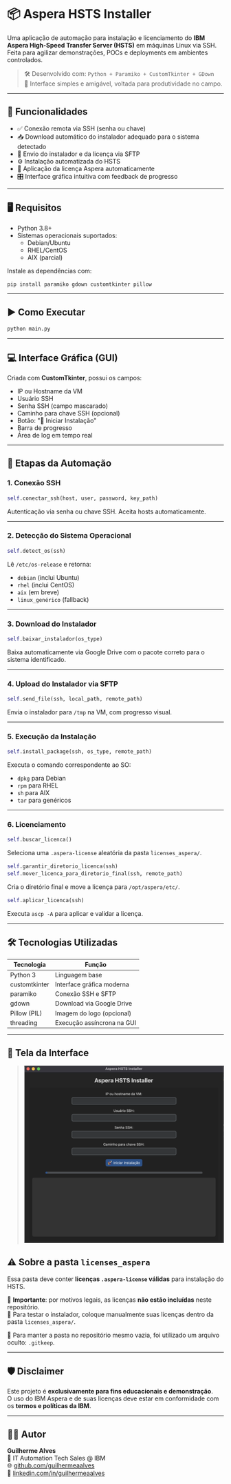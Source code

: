 # 📦 Aspera HSTS Installer

Uma aplicação de automação para instalação e licenciamento do **IBM Aspera High-Speed Transfer Server (HSTS)** em máquinas Linux via SSH.  
Feita para agilizar demonstrações, POCs e deployments em ambientes controlados.

> 🛠️ Desenvolvido com: `Python + Paramiko + CustomTkinter + GDown`  
> 🎨 Interface simples e amigável, voltada para produtividade no campo.

---

## 🚀 Funcionalidades

- ✅ Conexão remota via SSH (senha ou chave)
- 📥 Download automático do instalador adequado para o sistema detectado
- 📂 Envio do instalador e da licença via SFTP
- ⚙️ Instalação automatizada do HSTS
- 🔐 Aplicação da licença Aspera automaticamente
- 🎛️ Interface gráfica intuitiva com feedback de progresso

---

## 🖥️ Requisitos

- Python 3.8+
- Sistemas operacionais suportados:
  - Debian/Ubuntu
  - RHEL/CentOS
  - AIX (parcial)

Instale as dependências com:

```bash
pip install paramiko gdown customtkinter pillow
```

---

## ▶️ Como Executar

```bash
python main.py
```

---

## 💻 Interface Gráfica (GUI)

Criada com **CustomTkinter**, possui os campos:

- IP ou Hostname da VM
- Usuário SSH
- Senha SSH (campo mascarado)
- Caminho para chave SSH (opcional)
- Botão: "🚀 Iniciar Instalação"
- Barra de progresso
- Área de log em tempo real

---

## 🔄 Etapas da Automação

### 1. Conexão SSH

```python
self.conectar_ssh(host, user, password, key_path)
```

Autenticação via senha ou chave SSH. Aceita hosts automaticamente.

---

### 2. Detecção do Sistema Operacional

```python
self.detect_os(ssh)
```

Lê `/etc/os-release` e retorna:
- `debian` (inclui Ubuntu)
- `rhel` (inclui CentOS)
- `aix` (em breve)
- `linux_genérico` (fallback)

---

### 3. Download do Instalador

```python
self.baixar_instalador(os_type)
```

Baixa automaticamente via Google Drive com o pacote correto para o sistema identificado.

---

### 4. Upload do Instalador via SFTP

```python
self.send_file(ssh, local_path, remote_path)
```

Envia o instalador para `/tmp` na VM, com progresso visual.

---

### 5. Execução da Instalação

```python
self.install_package(ssh, os_type, remote_path)
```

Executa o comando correspondente ao SO:
- `dpkg` para Debian
- `rpm` para RHEL
- `sh` para AIX
- `tar` para genéricos

---

### 6. Licenciamento

```python
self.buscar_licenca()
```

Seleciona uma `.aspera-license` aleatória da pasta `licenses_aspera/`.

```python
self.garantir_diretorio_licenca(ssh)
self.mover_licenca_para_diretorio_final(ssh, remote_path)
```

Cria o diretório final e move a licença para `/opt/aspera/etc/`.

```python
self.aplicar_licenca(ssh)
```

Executa `ascp -A` para aplicar e validar a licença.

---

## 🛠️ Tecnologias Utilizadas

| Tecnologia       | Função                                      |
|------------------|---------------------------------------------|
| Python 3         | Linguagem base                              |
| customtkinter    | Interface gráfica moderna                   |
| paramiko         | Conexão SSH e SFTP                          |
| gdown            | Download via Google Drive                   |
| Pillow (PIL)     | Imagem do logo (opcional)                   |
| threading        | Execução assíncrona na GUI                  |

---

## 📸 Tela da Interface

> ![Tela do Instalador](./assets/interface.png)


## ⚠️ Sobre a pasta `licenses_aspera`

Essa pasta deve conter **licenças `.aspera-license` válidas** para instalação do HSTS.

🚫 **Importante**: por motivos legais, as licenças **não estão incluídas** neste repositório.  
📁 Para testar o instalador, coloque manualmente suas licenças dentro da pasta `licenses_aspera/`.

📌 Para manter a pasta no repositório mesmo vazia, foi utilizado um arquivo oculto: `.gitkeep`.

---

## 🛡️ Disclaimer

Este projeto é **exclusivamente para fins educacionais e demonstração**.  
O uso do IBM Aspera e de suas licenças deve estar em conformidade com os **termos e políticas da IBM**.

---

## 👨‍💻 Autor

**Guilherme Alves**  
🧠 IT Automation Tech Sales @ IBM  
🌐 [github.com/guilhermeaalves](https://github.com/guilhermeaalves)  
🔗 [linkedin.com/in/guilhermeaalves](https://linkedin.com/in/guilhermeaalves)

